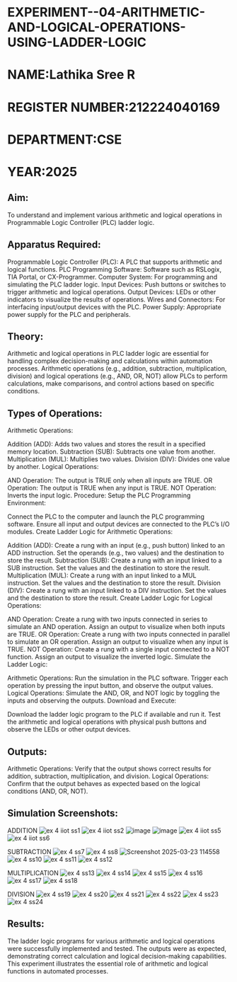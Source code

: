 # EXPERIMENT--04-ARITHMETIC-AND-LOGICAL-OPERATIONS-USING-LADDER-LOGIC
#  NAME:Lathika Sree R
# REGISTER NUMBER:212224040169
# DEPARTMENT:CSE
# YEAR:2025
## Aim:
To understand and implement various arithmetic and logical operations in Programmable Logic Controller (PLC) ladder logic.

## Apparatus Required:
Programmable Logic Controller (PLC): A PLC that supports arithmetic and logical functions.
PLC Programming Software: Software such as RSLogix, TIA Portal, or CX-Programmer.
Computer System: For programming and simulating the PLC ladder logic.
Input Devices: Push buttons or switches to trigger arithmetic and logical operations.
Output Devices: LEDs or other indicators to visualize the results of operations.
Wires and Connectors: For interfacing input/output devices with the PLC.
Power Supply: Appropriate power supply for the PLC and peripherals.
## Theory:
Arithmetic and logical operations in PLC ladder logic are essential for handling complex decision-making and calculations within automation processes. Arithmetic operations (e.g., addition, subtraction, multiplication, division) and logical operations (e.g., AND, OR, NOT) allow PLCs to perform calculations, make comparisons, and control actions based on specific conditions.

## Types of Operations:
Arithmetic Operations:

Addition (ADD): Adds two values and stores the result in a specified memory location.
Subtraction (SUB): Subtracts one value from another.
Multiplication (MUL): Multiplies two values.
Division (DIV): Divides one value by another.
Logical Operations:

AND Operation: The output is TRUE only when all inputs are TRUE.
OR Operation: The output is TRUE when any input is TRUE.
NOT Operation: Inverts the input logic.
Procedure:
Setup the PLC Programming Environment:

Connect the PLC to the computer and launch the PLC programming software.
Ensure all input and output devices are connected to the PLC’s I/O modules.
Create Ladder Logic for Arithmetic Operations:

Addition (ADD):
Create a rung with an input (e.g., push button) linked to an ADD instruction.
Set the operands (e.g., two values) and the destination to store the result.
Subtraction (SUB):
Create a rung with an input linked to a SUB instruction.
Set the values and the destination to store the result.
Multiplication (MUL):
Create a rung with an input linked to a MUL instruction.
Set the values and the destination to store the result.
Division (DIV):
Create a rung with an input linked to a DIV instruction.
Set the values and the destination to store the result.
Create Ladder Logic for Logical Operations:

AND Operation:
Create a rung with two inputs connected in series to simulate an AND operation.
Assign an output to visualize when both inputs are TRUE.
OR Operation:
Create a rung with two inputs connected in parallel to simulate an OR operation.
Assign an output to visualize when any input is TRUE.
NOT Operation:
Create a rung with a single input connected to a NOT function.
Assign an output to visualize the inverted logic.
Simulate the Ladder Logic:

Arithmetic Operations:
Run the simulation in the PLC software. Trigger each operation by pressing the input button, and observe the output values.
Logical Operations:
Simulate the AND, OR, and NOT logic by toggling the inputs and observing the outputs.
Download and Execute:

Download the ladder logic program to the PLC if available and run it.
Test the arithmetic and logical operations with physical push buttons and observe the LEDs or other output devices.


## Outputs:
Arithmetic Operations: Verify that the output shows correct results for addition, subtraction, multiplication, and division.
Logical Operations: Confirm that the output behaves as expected based on the logical conditions (AND, OR, NOT).
##  Simulation Screenshots:
ADDITION
![ex 4 iiot ss1](https://github.com/user-attachments/assets/9b72ceaa-1629-4ecf-aade-f0f7bbba9883) 
![ex 4 iiot ss2](https://github.com/user-attachments/assets/a8ed21e1-84ca-4c87-82c9-723dee46a4fa)
![image](https://github.com/user-attachments/assets/5c6a8f33-b108-4b10-bd97-ee9f712912f2)
![image](https://github.com/user-attachments/assets/f9c2049a-2f33-4580-aecd-037fea17a3fb)
![ex 4 iiot ss5](https://github.com/user-attachments/assets/fa07228c-0095-4920-9ba7-b74fa06cb7b6)
![ex 4 iiot ss6](https://github.com/user-attachments/assets/80903ad2-08cd-4402-bd16-409327e5250c)

SUBTRACTION
![ex 4 ss7](https://github.com/user-attachments/assets/8a4ba860-ea3a-49df-8d0a-f97c6cd0f416)
![ex 4 ss8](https://github.com/user-attachments/assets/495afef3-8aae-4475-a842-9e104c6ab178)
![Screenshot 2025-03-23 114558](https://github.com/user-attachments/assets/377b62d6-1f58-4f6a-a569-330218f2dac0)
![ex 4 ss10](https://github.com/user-attachments/assets/a4abdffd-f694-49c8-a69d-0d6725f34b52)
![ex 4 ss11](https://github.com/user-attachments/assets/95187ad2-59ab-4d02-9b79-47349e9159e0)
![ex 4 ss12](https://github.com/user-attachments/assets/df994b86-c3da-4cb3-a144-ee859e5326f2)

MULTIPLICATION
![ex 4 ss13](https://github.com/user-attachments/assets/9aea30d9-36d8-48aa-b418-1b48a77bea24)
![ex 4 ss14](https://github.com/user-attachments/assets/6e7ea8a1-ee18-4a5b-9d19-e60d0c136fd8)
![ex 4 ss15](https://github.com/user-attachments/assets/5a810e6e-9868-4c9b-9f25-71beea03fd72)
![ex 4 ss16](https://github.com/user-attachments/assets/b2ed1677-cb27-4586-97d0-011fcb2f5c70)
![ex 4 ss17](https://github.com/user-attachments/assets/3cc9b480-84c9-4579-9565-cdaec89d077f)
![ex 4 ss18](https://github.com/user-attachments/assets/3f5d83ac-65b8-423d-86a8-5e8613459aa2)

DIVISION
![ex 4 ss19](https://github.com/user-attachments/assets/1c1f361b-014b-4faf-89fc-2e0421f43390)
![ex 4 ss20](https://github.com/user-attachments/assets/de71fa58-c44b-4d57-9ff9-2d5f3c76daab)
![ex 4 ss21](https://github.com/user-attachments/assets/1e8a6f68-73de-460f-b663-8cbde5f6ae8c)
![ex 4 ss22](https://github.com/user-attachments/assets/c96420d4-3fa6-46c8-857b-098e6c0c3a2c)
![ex 4 ss23](https://github.com/user-attachments/assets/24d5d74e-557d-44fa-a0f5-80b735a9dc61)
![ex 4 ss24](https://github.com/user-attachments/assets/6115621e-95cf-47d5-a167-ede08aaf6339)
## Results:
The ladder logic programs for various arithmetic and logical operations were successfully implemented and tested. The outputs were as expected, demonstrating correct calculation and logical decision-making capabilities. This experiment illustrates the essential role of arithmetic and logical functions in automated processes.
